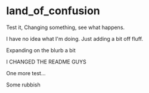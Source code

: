 # land_of_confusion
Test it, Changing something, see what happens.

I have no idea what I'm doing. Just adding a bit off fluff.

Expanding on the blurb a bit

I CHANGED THE README GUYS

One more test...

Some rubbish
